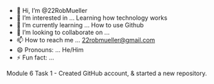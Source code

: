 - 👋 Hi, I’m @22RobMueller
- 👀 I’m interested in ...  Learning how technology works
- 🌱 I’m currently learning ... How to use Github
- 💞️ I’m looking to collaborate on ... 
- 📫 How to reach me ... 22robmueller@gmail.com
- 😄 Pronouns: ... He/Him
- ⚡ Fun fact: ...

<!---
22RobMueller/22RobMueller is a ✨ special ✨ repository because its `README.md` (this file) appears on your GitHub profile.
You can click the Preview link to take a look at your changes.
--->

Module 6 Task 1 - Created GitHub account, & started a new repository.

